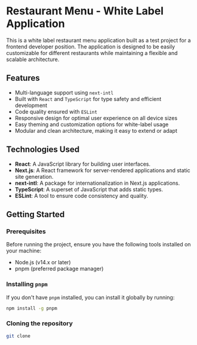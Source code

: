 # Restaurant Menu - White Label Application

This is a white label restaurant menu application built as a test project for a frontend developer position. The application is designed to be easily customizable for different restaurants while maintaining a flexible and scalable architecture.

## Features

- Multi-language support using `next-intl`
- Built with `React` and `TypeScript` for type safety and efficient development
- Code quality ensured with `ESLint`
- Responsive design for optimal user experience on all device sizes
- Easy theming and customization options for white-label usage
- Modular and clean architecture, making it easy to extend or adapt

## Technologies Used

- **React**: A JavaScript library for building user interfaces.
- **Next.js**: A React framework for server-rendered applications and static site generation.
- **next-intl**: A package for internationalization in Next.js applications.
- **TypeScript**: A superset of JavaScript that adds static types.
- **ESLint**: A tool to ensure code consistency and quality.

## Getting Started

### Prerequisites

Before running the project, ensure you have the following tools installed on your machine:

- Node.js (v14.x or later)
- pnpm (preferred package manager)

### Installing `pnpm`

If you don't have `pnpm` installed, you can install it globally by running:

```bash
npm install -g pnpm
```

### Cloning the repository

```bash
git clone
```
